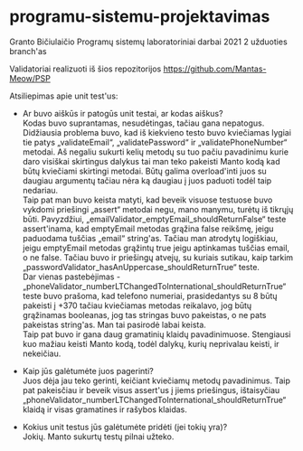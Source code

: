 # programu-sistemu-projektavimas
Granto Bičiulaičio Programų sistemų laboratoriniai darbai 2021
2 užduoties branch'as

Validatoriai realizuoti iš šios repozitorijos https://github.com/Mantas-Meow/PSP

Atsiliepimas apie unit test'us:
* Ar buvo aiškūs ir patogūs unit testai, ar kodas aiškus?  
Kodas buvo suprantamas, nesudėtingas, tačiau gana nepatogus. Didžiausia problema buvo, kad iš kiekvieno testo buvo kviečiamas lygiai tie patys „validateEmail“, „validatePassword“ ir „validatePhoneNumber“ metodai. Aš negaliu sukurti kelių metodų su tuo pačiu pavadinimu kurie daro visiškai skirtingus dalykus tai man teko pakeisti Manto kodą kad būtų kviečiami skirtingi metodai. Būtų galima overload'inti juos su daugiau argumentų tačiau nėra ką daugiau į juos paduoti todėl taip nedariau.  
Taip pat man buvo keista matyti, kad beveik visuose testuose buvo vykdomi priešingi „assert“ metodai negu, mano manymu, turėtų iš tikrųjų būti. Pavyzdžiui, „emailValidator_emptyEmail_shouldReturnFalse“ teste assert'inama, kad emptyEmail metodas grąžina false reikšmę, jeigu paduodama tuščias „email“ string'as. Tačiau man atrodytų logiškiau, jeigu emptyEmail metodas grąžintų true jeigu aptinkamas tuščias email, o ne false. Tačiau buvo ir priešingų atvejų, su kuriais sutikau, kaip tarkim „passwordValidator_hasAnUppercase_shouldReturnTrue“ teste.  
Dar vienas pastebėjimas - „phoneValidator_numberLTChangedToInternational_shouldReturnTrue“ teste buvo prašoma, kad telefono numeriai, prasidedantys su 8 būtų pakeisti į +370 tačiau kviečiamas metodas reikalavo, jog būtų grąžinamas booleanas, jog tas stringas buvo pakeistas, o ne pats pakeistas string'as. Man tai pasirodė labai keista.  
Taip pat buvo ir gana daug gramatinių klaidų pavadinimuose. Stengiausi kuo mažiau keisti Manto kodą, todėl dalykų, kurių neprivalau keisti, ir nekeičiau.
  
* Kaip jūs galėtumėte juos pagerinti?  
Juos dėja jau teko gerinti, keičiant kviečiamų metodų pavadinimus. Taip pat pakeisčiau ir beveik visus assert'us į jiems priešingus, ištaisyčiau „phoneValidator_numberLTChangedToInternational_shouldReturnTrue“ klaidą ir visas gramatines ir rašybos klaidas.  
  
* Kokius unit testus jūs galėtumėte pridėti (jei tokių yra)?  
Jokių. Manto sukurtų testų pilnai užteko.
